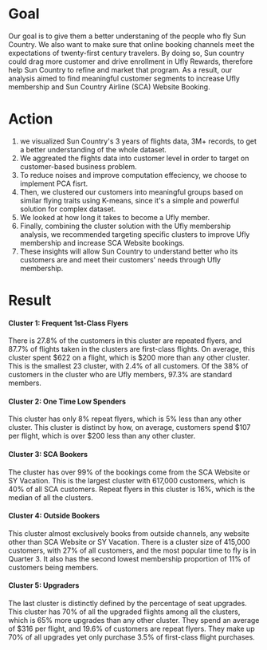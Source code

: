 # Goal
Our goal is to give them a better understaning of the people who fly Sun Country. We also want to make sure that online booking channels meet the expectations of twenty-first century travelers.
By doing so, Sun country could drag more customer and drive enrollment in Ufly Rewards, therefore help Sun Country to refine and market that program.
As a result, our analysis aimed to find meaningful customer segments to increase Ufly membership and Sun Country Airline (SCA) Website Booking. 


# Action
1. we visualized Sun Country's 3 years of flights data, 3M+ records, to get a better understanding of the whole dataset.
2. We aggreated the flights data into customer level in order to target on customer-based business problem.
3. To reduce noises and improve computation effeciency, we choose to implement PCA fisrt.
4. Then, we clustered our customers into meaningful groups based on similar flying traits using K-means, since it's a simple and powerful solution for complex dataset.
5. We looked at how long it takes to become a Ufly member. 
6. Finally, combining the cluster solution with the Ufly membership analysis, we recommended targeting specific clusters to improve Ufly membership and increase SCA Website bookings. 
7. These insights will allow Sun Country to understand better who its customers are and meet their customers' needs through Ufly membership.


# Result
#### Cluster 1: Frequent 1st-Class Flyers 
There is 27.8% of the customers in this cluster are repeated flyers, and 87.7% of flights taken in the clusters are first-class flights. On average, this cluster spent $622 on a flight, which is $200 more than any other cluster. This is the smallest
23 cluster, with 2.4% of all customers. Of the 38% of customers in the cluster who are Ufly members, 97.3% are standard members.
#### Cluster 2: One Time Low Spenders 
This cluster has only 8% repeat flyers, which is 5% less than any other cluster. This cluster is distinct by how, on average, customers spend $107 per flight, which is over $200 less than any other cluster.
#### Cluster 3: SCA Bookers 
The cluster has over 99% of the bookings come from the SCA Website or SY Vacation. This is the largest cluster with 617,000 customers, which is 40% of all SCA customers. Repeat flyers in this cluster is 16%, which is the median of all the clusters.
#### Cluster 4: Outside Bookers 
This cluster almost exclusively books from outside channels, any website other than SCA Website or SY Vacation. There is a cluster size of 415,000 customers, with 27% of all customers, and the most popular time to fly is in Quarter 3. It also has the second lowest membership proportion of 11% of customers being members.
#### Cluster 5: Upgraders 
The last cluster is distinctly defined by the percentage of seat upgrades. This cluster has 70% of all the upgraded flights among all the clusters, which is 65% more upgrades than any other cluster. They spend an average of $316 per flight, and 19.6% of customers are repeat flyers. They make up 70% of all upgrades yet only purchase 3.5% of first-class flight purchases.
